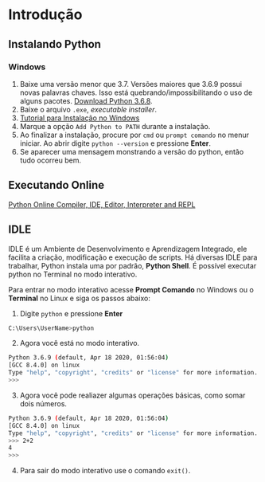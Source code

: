 # Introdução

## Instalando Python

### Windows

1) Baixe uma versão menor que 3.7. Versões maiores que 3.6.9 possui novas palavras chaves. Isso está quebrando/impossibilitando o uso de alguns pacotes. [Download Python 3.6.8](https://www.python.org/downloads/release/python-368/).
2) Baixe o arquivo `.exe`, *executable installer*.
3) [Tutorial para Instalação no Windows](https://python.org.br/instalacao-windows/)
4) Marque a opção `Add Python to PATH` durante a instalação.
5) Ao finalizar a instalação, procure por `cmd` ou `prompt comando` no menur iniciar. Ao abrir digite `python --version` e pressione __Enter__.
6) Se aparecer uma mensagem monstrando a versão do python, então tudo ocorreu bem.

## Executando Online

[Python Online Compiler, IDE, Editor, Interpreter and REPL](https://repl.it/languages/python3)

## IDLE

IDLE é um Ambiente de Desenvolvimento e Aprendizagem Integrado, ele facilita a criação, modificação e execução de scripts. Há diversas IDLE para trabalhar, Python instala uma por padrão, __Python Shell__. É possível executar python no Terminal no modo interativo.

Para entrar no modo interativo acesse __Prompt Comando__ no Windows ou o __Terminal__ no Linux e siga os passos abaixo:

1) Digite `python` e pressione __Enter__
   
```bash
C:\Users\UserName>python
```

2) Agora você está no modo interativo.

```bash
Python 3.6.9 (default, Apr 18 2020, 01:56:04) 
[GCC 8.4.0] on linux
Type "help", "copyright", "credits" or "license" for more information.
>>> 
```

3) Agora você pode realiazer algumas operações básicas, como somar dois números.

```bash
Python 3.6.9 (default, Apr 18 2020, 01:56:04) 
[GCC 8.4.0] on linux
Type "help", "copyright", "credits" or "license" for more information.
>>> 2+2
4
>>>
```

4) Para sair do modo interativo use o comando `exit()`.